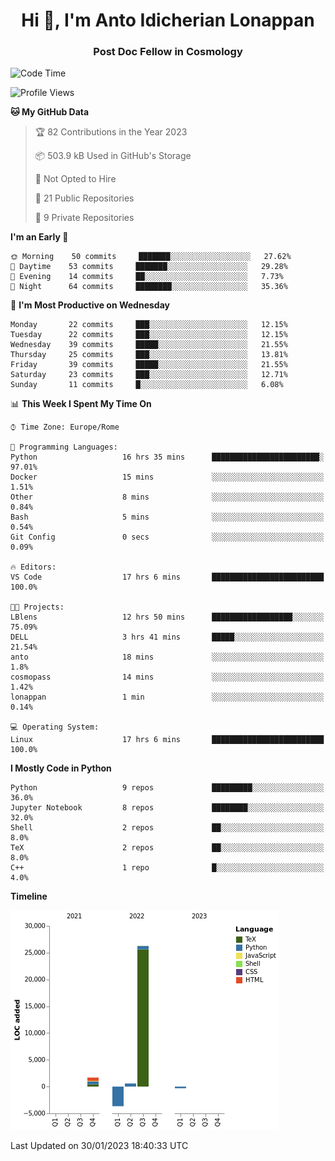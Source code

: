 
<h1 align="center">Hi 👋, I'm Anto Idicherian Lonappan</h1>
<h3 align="center">Post Doc Fellow in Cosmology</h3>

<!--START_SECTION:waka-->
![Code Time](http://img.shields.io/badge/Code%20Time-139%20hrs%2021%20mins-blue)

![Profile Views](http://img.shields.io/badge/Profile%20Views-106-blue)

**🐱 My GitHub Data** 

> 🏆 82 Contributions in the Year 2023
 > 
> 📦 503.9 kB Used in GitHub's Storage 
 > 
> 🚫 Not Opted to Hire
 > 
> 📜 21 Public Repositories 
 > 
> 🔑 9 Private Repositories  
 > 
**I'm an Early 🐤** 

```text
🌞 Morning    50 commits     ███████░░░░░░░░░░░░░░░░░░   27.62% 
🌆 Daytime    53 commits     ███████░░░░░░░░░░░░░░░░░░   29.28% 
🌃 Evening    14 commits     ██░░░░░░░░░░░░░░░░░░░░░░░   7.73% 
🌙 Night      64 commits     ████████░░░░░░░░░░░░░░░░░   35.36%

```
📅 **I'm Most Productive on Wednesday** 

```text
Monday       22 commits     ███░░░░░░░░░░░░░░░░░░░░░░   12.15% 
Tuesday      22 commits     ███░░░░░░░░░░░░░░░░░░░░░░   12.15% 
Wednesday    39 commits     █████░░░░░░░░░░░░░░░░░░░░   21.55% 
Thursday     25 commits     ███░░░░░░░░░░░░░░░░░░░░░░   13.81% 
Friday       39 commits     █████░░░░░░░░░░░░░░░░░░░░   21.55% 
Saturday     23 commits     ███░░░░░░░░░░░░░░░░░░░░░░   12.71% 
Sunday       11 commits     █░░░░░░░░░░░░░░░░░░░░░░░░   6.08%

```


📊 **This Week I Spent My Time On** 

```text
⌚︎ Time Zone: Europe/Rome

💬 Programming Languages: 
Python                   16 hrs 35 mins      ████████████████████████░   97.01% 
Docker                   15 mins             ░░░░░░░░░░░░░░░░░░░░░░░░░   1.51% 
Other                    8 mins              ░░░░░░░░░░░░░░░░░░░░░░░░░   0.84% 
Bash                     5 mins              ░░░░░░░░░░░░░░░░░░░░░░░░░   0.54% 
Git Config               0 secs              ░░░░░░░░░░░░░░░░░░░░░░░░░   0.09%

🔥 Editors: 
VS Code                  17 hrs 6 mins       █████████████████████████   100.0%

🐱‍💻 Projects: 
LBlens                   12 hrs 50 mins      ██████████████████░░░░░░░   75.09% 
DELL                     3 hrs 41 mins       █████░░░░░░░░░░░░░░░░░░░░   21.54% 
anto                     18 mins             ░░░░░░░░░░░░░░░░░░░░░░░░░   1.8% 
cosmopass                14 mins             ░░░░░░░░░░░░░░░░░░░░░░░░░   1.42% 
lonappan                 1 min               ░░░░░░░░░░░░░░░░░░░░░░░░░   0.14%

💻 Operating System: 
Linux                    17 hrs 6 mins       █████████████████████████   100.0%

```

**I Mostly Code in Python** 

```text
Python                   9 repos             █████████░░░░░░░░░░░░░░░░   36.0% 
Jupyter Notebook         8 repos             ████████░░░░░░░░░░░░░░░░░   32.0% 
Shell                    2 repos             ██░░░░░░░░░░░░░░░░░░░░░░░   8.0% 
TeX                      2 repos             ██░░░░░░░░░░░░░░░░░░░░░░░   8.0% 
C++                      1 repo              █░░░░░░░░░░░░░░░░░░░░░░░░   4.0%

```


**Timeline**

![Chart not found](https://raw.githubusercontent.com/antolonappan/antolonappan/main/charts/bar_graph.png) 


 Last Updated on 30/01/2023 18:40:33 UTC
<!--END_SECTION:waka-->
